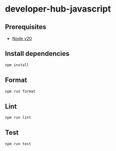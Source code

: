 # developer-hub-javascript

## Prerequisites

- [Node v20](https://nodejs.org/en)

## Install dependencies

```bash
npm install
```

## Format

```bash
npm run format
```

## Lint

```bash
npm run lint
```

## Test

```bash
npm run test
```
